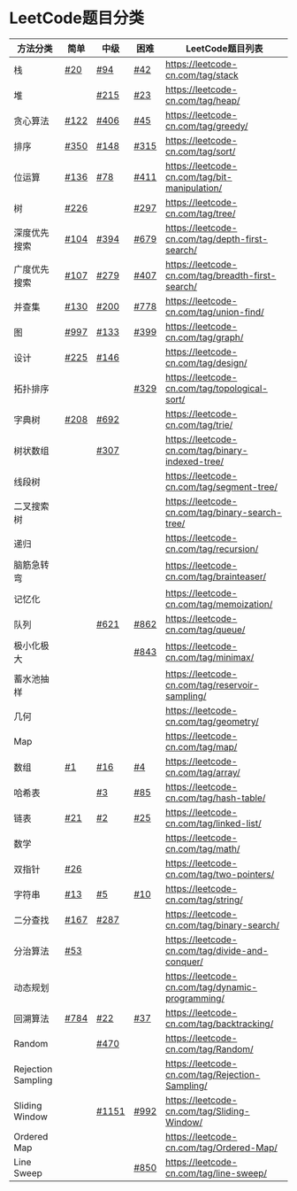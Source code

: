 # LeetCode题目分类


| 方法分类           | 简单                                                         | 中级                                                         | 困难                                                         | LeetCode题目列表                                  |
| ------------------ | ------------------------------------------------------------ | ------------------------------------------------------------ | ------------------------------------------------------------ | ------------------------------------------------- |
| 栈                 | [#20](https://leetcode-cn.com/problems/valid-parentheses/)   | [#94](https://leetcode-cn.com/problems/binary-tree-inorder-traversal/) | [#42](https://leetcode-cn.com/problems/trapping-rain-water/) | https://leetcode-cn.com/tag/stack                 |
| 堆                 |                                                              | [#215](https://leetcode-cn.com/problems/kth-largest-element-in-an-array/) | [#23](https://leetcode-cn.com/problems/merge-k-sorted-lists/) | https://leetcode-cn.com/tag/heap/                 |
| 贪心算法           | [#122](https://leetcode-cn.com/problems/best-time-to-buy-and-sell-stock-ii/) | [#406](https://leetcode-cn.com/problems/queue-reconstruction-by-height/) | [#45](https://leetcode-cn.com/problems/jump-game-ii/)        | https://leetcode-cn.com/tag/greedy/               |
| 排序               | [#350](https://leetcode-cn.com/problems/intersection-of-two-arrays-ii/) | [#148](https://leetcode-cn.com/problems/sort-list/)          | [#315](https://leetcode-cn.com/problems/count-of-smaller-numbers-after-self/) | https://leetcode-cn.com/tag/sort/                 |
| 位运算             | [#136](https://leetcode-cn.com/problems/single-number/)      | [#78](https://leetcode-cn.com/problems/subsets/)             | [#411](https://leetcode-cn.com/problems/minimum-unique-word-abbreviation/) | https://leetcode-cn.com/tag/bit-manipulation/     |
| 树                 | [#226](https://leetcode-cn.com/problems/invert-binary-tree/) |                                                              | [#297](https://leetcode-cn.com/problems/serialize-and-deserialize-binary-tree/) | https://leetcode-cn.com/tag/tree/                 |
| 深度优先搜索       | [#104](https://leetcode-cn.com/problems/maximum-depth-of-binary-tree/) | [#394](https://leetcode-cn.com/problems/decode-string/)      | [#679](https://leetcode-cn.com/problems/24-game/)            | https://leetcode-cn.com/tag/depth-first-search/   |
| 广度优先搜索       | [#107](https://leetcode-cn.com/problems/binary-tree-level-order-traversal-ii/) | [#279](https://leetcode-cn.com/problems/perfect-squares/)    | [#407](https://leetcode-cn.com/problems/trapping-rain-water-ii/) | https://leetcode-cn.com/tag/breadth-first-search/ |
| 并查集             | [#130](https://leetcode-cn.com/problems/surrounded-regions/) | [#200](https://leetcode-cn.com/problems/number-of-islands/)  | [#778](https://leetcode-cn.com/problems/swim-in-rising-water/) | https://leetcode-cn.com/tag/union-find/           |
| 图                 | [#997](https://leetcode-cn.com/problems/find-the-town-judge/) | [#133](https://leetcode-cn.com/problems/clone-graph/)        | [#399](https://leetcode-cn.com/problems/evaluate-division/)  | https://leetcode-cn.com/tag/graph/                |
| 设计               | [#225](https://leetcode-cn.com/problems/implement-stack-using-queues/) | [#146](https://leetcode-cn.com/problems/lru-cache/)          |                                                              | https://leetcode-cn.com/tag/design/               |
| 拓扑排序           |                                                              |                                                              | [#329](https://leetcode-cn.com/problems/longest-increasing-path-in-a-matrix/) | https://leetcode-cn.com/tag/topological-sort/     |
| 字典树             | [#208](https://leetcode-cn.com/problems/implement-trie-prefix-tree/) | [#692](https://leetcode-cn.com/problems/top-k-frequent-words/) |                                                              | https://leetcode-cn.com/tag/trie/                 |
| 树状数组           |                                                              | [#307](https://leetcode-cn.com/problems/range-sum-query-mutable/) |                                                              | https://leetcode-cn.com/tag/binary-indexed-tree/  |
| 线段树             |                                                              |                                                              |                                                              | https://leetcode-cn.com/tag/segment-tree/         |
| 二叉搜索树         |                                                              |                                                              |                                                              | https://leetcode-cn.com/tag/binary-search-tree/   |
| 递归               |                                                              |                                                              |                                                              | https://leetcode-cn.com/tag/recursion/            |
| 脑筋急转弯         |                                                              |                                                              |                                                              | https://leetcode-cn.com/tag/brainteaser/          |
| 记忆化             |                                                              |                                                              |                                                              | https://leetcode-cn.com/tag/memoization/          |
| 队列               |                                                              | [#621](https://leetcode-cn.com/problems/task-scheduler/)     | [#862](https://leetcode-cn.com/problems/shortest-subarray-with-sum-at-least-k/) | https://leetcode-cn.com/tag/queue/                |
| 极小化极大         |                                                              |                                                              | [#843](https://leetcode-cn.com/problems/guess-the-word/)     | https://leetcode-cn.com/tag/minimax/              |
| 蓄水池抽样         |                                                              |                                                              |                                                              | https://leetcode-cn.com/tag/reservoir-sampling/   |
| 几何               |                                                              |                                                              |                                                              | https://leetcode-cn.com/tag/geometry/             |
| Map                |                                                              |                                                              |                                                              | https://leetcode-cn.com/tag/map/                  |
| 数组               | [#1](https://leetcode-cn.com/problems/two-sum/)              | [#16](https://leetcode-cn.com/problems/3sum-closest/)        | [#4](https://leetcode-cn.com/problems/median-of-two-sorted-arrays/) | https://leetcode-cn.com/tag/array/                |
| 哈希表             |                                                              | [#3](https://leetcode-cn.com/problems/longest-substring-without-repeating-characters/) | [#85](https://leetcode-cn.com/problems/maximal-rectangle/)   | https://leetcode-cn.com/tag/hash-table/           |
| 链表               | [#21](https://leetcode-cn.com/problems/merge-two-sorted-lists/) | [#2](https://leetcode-cn.com/problems/add-two-numbers/)      | [#25](https://leetcode-cn.com/problems/reverse-nodes-in-k-group/) | https://leetcode-cn.com/tag/linked-list/          |
| 数学               |                                                              |                                                              |                                                              | https://leetcode-cn.com/tag/math/                 |
| 双指针             | [#26](https://leetcode-cn.com/problems/remove-duplicates-from-sorted-array/) |                                                              |                                                              | https://leetcode-cn.com/tag/two-pointers/         |
| 字符串             | [#13](https://leetcode-cn.com/problems/roman-to-integer/)    | [#5](https://leetcode-cn.com/problems/longest-palindromic-substring/) | [#10](https://leetcode-cn.com/problems/regular-expression-matching/) | https://leetcode-cn.com/tag/string/               |
| 二分查找           | [#167](https://leetcode-cn.com/problems/two-sum-ii-input-array-is-sorted/) | [#287](https://leetcode-cn.com/problems/find-the-duplicate-number/) |                                                              | https://leetcode-cn.com/tag/binary-search/        |
| 分治算法           | [#53](https://leetcode-cn.com/problems/maximum-subarray/)    |                                                              |                                                              | https://leetcode-cn.com/tag/divide-and-conquer/   |
| 动态规划           |                                                              |                                                              |                                                              | https://leetcode-cn.com/tag/dynamic-programming/  |
| 回溯算法           | [#784](https://leetcode-cn.com/problems/letter-case-permutation/) | [#22](https://leetcode-cn.com/problems/generate-parentheses/) | [#37](https://leetcode-cn.com/problems/sudoku-solver/)       | https://leetcode-cn.com/tag/backtracking/         |
| Random             |                                                              | [#470](https://leetcode-cn.com/problems/implement-rand10-using-rand7/) |                                                              | https://leetcode-cn.com/tag/Random/               |
| Rejection Sampling |                                                              |                                                              |                                                              | https://leetcode-cn.com/tag/Rejection-Sampling/   |
| Sliding Window     |                                                              | [#1151](https://leetcode-cn.com/problems/minimum-swaps-to-group-all-1s-together/) | [#992](https://leetcode-cn.com/problems/subarrays-with-k-different-integers/) | https://leetcode-cn.com/tag/Sliding-Window/       |
| Ordered Map        |                                                              |                                                              |                                                              | https://leetcode-cn.com/tag/Ordered-Map/          |
| Line Sweep         |                                                              |                                                              | [#850](https://leetcode-cn.com/problems/rectangle-area-ii/)  | https://leetcode-cn.com/tag/line-sweep/           |
